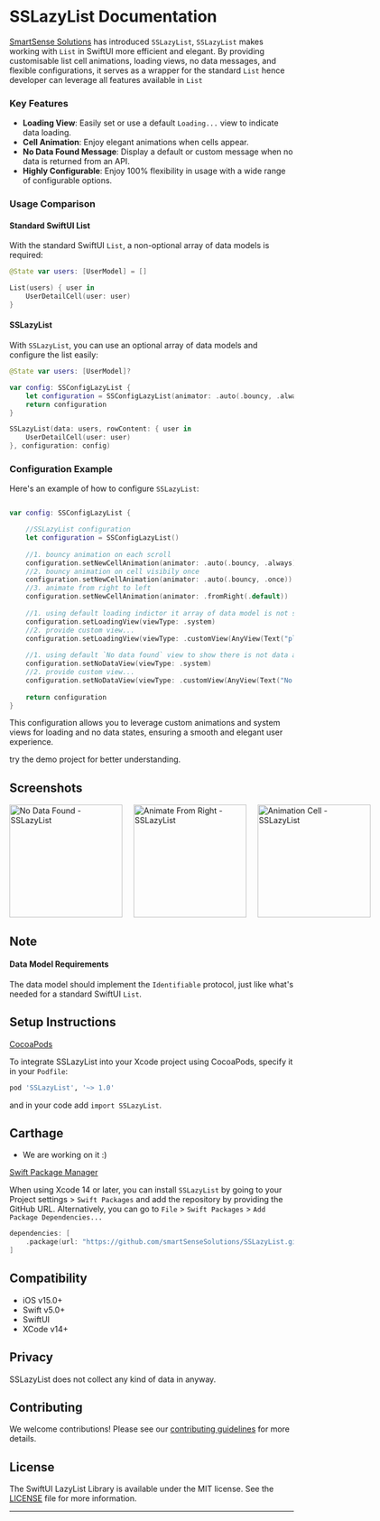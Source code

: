 
# SSLazyList Documentation

[SmartSense Solutions](https://www.smartsensesolutions.com/) has introduced `SSLazyList`, `SSLazyList` makes working with `List` in SwiftUI more efficient and elegant. By providing customisable list cell animations, loading views, no data messages, and flexible configurations, it serves as a wrapper for the standard `List` hence developer can leverage all features available in `List`
 
### Key Features

- **Loading View**: Easily set or use a default `Loading...` view to indicate data loading.
- **Cell Animation**: Enjoy elegant animations when cells appear.
- **No Data Found Message**: Display a default or custom message when no data is returned from an API.
- **Highly Configurable**: Enjoy 100% flexibility in usage with a wide range of configurable options.

### Usage Comparison

#### Standard SwiftUI List

With the standard SwiftUI `List`, a non-optional array of data models is required:

```swift
@State var users: [UserModel] = []

List(users) { user in
    UserDetailCell(user: user)
}
```

#### SSLazyList

With `SSLazyList`, you can use an optional array of data models and configure the list easily:

```swift
@State var users: [UserModel]?

var config: SSConfigLazyList {
    let configuration = SSConfigLazyList(animator: .auto(.bouncy, .always))
    return configuration
}

SSLazyList(data: users, rowContent: { user in
    UserDetailCell(user: user)
}, configuration: config)

```

### Configuration Example

Here's an example of how to configure `SSLazyList`:

```swift

var config: SSConfigLazyList {

    //SSLazyList configuration
    let configuration = SSConfigLazyList()
    
    //1. bouncy animation on each scroll
    configuration.setNewCellAnimation(animator: .auto(.bouncy, .always))
    //2. bouncy animation on cell visibily once
    configuration.setNewCellAnimation(animator: .auto(.bouncy, .once))
    //3. animate from right to left
    configuration.setNewCellAnimation(animator: .fromRight(.default))
    
    //1. using default loading indictor it array of data model is not set with API Response
    configuration.setLoadingView(viewType: .system)
    //2. provide custom view...
    configuration.setLoadingView(viewType: .customView(AnyView(Text("please wait..."))))
    
    //1. using default `No data found` view to show there is not data available aka blank array (eg. users = [])
    configuration.setNoDataView(viewType: .system)
    //2. provide custom view...
    configuration.setNoDataView(viewType: .customView(AnyView(Text("No user available."))))
    
    return configuration
}
```

This configuration allows you to leverage custom animations and system views for loading and no data states, ensuring a smooth and elegant user experience.

try the demo project for better understanding.

## Screenshots
<div style="display: flex; justify-content: space-between;">
    <img src="https://github.com/SmartAkashNara/SSLazyList/assets/160708458/d621a57c-4d58-4aba-889e-6b2d68737278" alt="No Data Found - SSLazyList" width="200" style="margin-right: 20px;" loop>
    <img src="https://github.com/SmartAkashNara/SSLazyList/assets/160708458/9e3383a6-c2bb-4acc-b4eb-d222c9964772" alt="Animate From Right - SSLazyList" width="200" style="margin-right: 20px;" loop>
    <img src="https://github.com/SmartAkashNara/SSLazyList/assets/160708458/50a11103-22d3-4ca9-950c-e8d6cb736cc1" alt="Animation Cell - SSLazyList" width="200" loop>
</div>

## Note
#### Data Model Requirements

The data model should implement the `Identifiable` protocol, just like what's needed for a standard SwiftUI `List`.

## Setup Instructions

[CocoaPods](http://cocoapods.org)

To integrate SSLazyList into your Xcode project using CocoaPods, specify it in your `Podfile`:

```ruby
pod 'SSLazyList', '~> 1.0'
```
and in your code add `import SSLazyList`.

## Carthage
- We are working on it :)

[Swift Package Manager](https://swift.org/package-manager/)

When using Xcode 14 or later, you can install `SSLazyList` by going to your Project settings > `Swift Packages` and add the repository by providing the GitHub URL. Alternatively, you can go to `File` > `Swift Packages` > `Add Package Dependencies...`

```swift
dependencies: [
    .package(url: "https://github.com/smartSenseSolutions/SSLazyList.git", .upToNextMajor(from: "1.0"))
]
```

## Compatibility

- iOS v15.0+
- Swift v5.0+
- SwiftUI 
- XCode v14+

## Privacy
SSLazyList does not collect any kind of data in anyway.


## Contributing

We welcome contributions! Please see our [contributing guidelines](./CONTRIBUTING.md) for more details.

## License

The SwiftUI LazyList Library is available under the MIT license. See the [LICENSE](./LICENSE) file for more information.

----------
